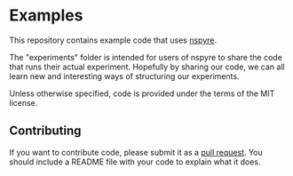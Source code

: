# Examples
This repository contains example code that uses [nspyre](https://github.com/nspyre-org/nspyre).

The "experiments" folder is intended for users of nspyre to 
share the code that runs their actual experiment. Hopefully by sharing our 
code, we can all learn new and interesting ways of structuring our experiments.

Unless otherwise specified, code is provided under the terms of the MIT license.

## Contributing

If you want to contribute code, please submit it as a 
[pull request](https://nspyre.readthedocs.io/en/latest/contributing.html#forking-pull-requests). You should include a README file with your code to 
explain what it does.
